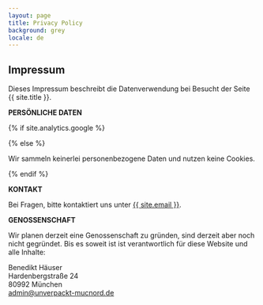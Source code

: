 ```yaml
---
layout: page
title: Privacy Policy
background: grey
locale: de
---
```


<div class="col-lg-12 text-center">
	<h2 class="section-heading text-uppercase">Impressum</h2>
</div>

Dieses Impressum beschreibt die Datenverwendung bei Besucht der Seite {{ site.title }}.

**PERSÖNLICHE DATEN**

{% if site.analytics.google %}

{% else %}

Wir sammeln keinerlei personenbezogene Daten und nutzen keine Cookies.

{% endif %}

**KONTAKT**

Bei Fragen, bitte kontaktiert uns unter <a href="mailto:{{ site.email }}">{{ site.email }}</a>.


**GENOSSENSCHAFT**

Wir planen derzeit eine Genossenschaft zu gründen, sind derzeit aber noch nicht gegründet. Bis es soweit ist ist verantwortlich für diese Website und alle Inhalte:

Benedikt Häuser\
Hardenbergstraße 24\
80992 München\
 <a href="mailto:admin@unverpackt-mucnord.de">admin@unverpackt-mucnord.de</a>

